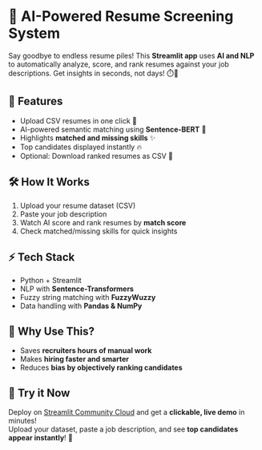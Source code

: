 # 🚀 AI-Powered Resume Screening System

Say goodbye to endless resume piles! This **Streamlit app** uses **AI and NLP** to automatically analyze, score, and rank resumes against your job descriptions. Get insights in seconds, not days! ⏱️💼

## 🌟 Features
- Upload CSV resumes in one click 📂
- AI-powered semantic matching using **Sentence-BERT** 🤖
- Highlights **matched and missing skills** ✨
- Top candidates displayed instantly 🔥
- Optional: Download ranked resumes as CSV 💾

## 🛠️ How It Works
1. Upload your resume dataset (CSV)  
2. Paste your job description  
3. Watch AI score and rank resumes by **match score**  
4. Check matched/missing skills for quick insights  

## ⚡ Tech Stack
- Python + Streamlit  
- NLP with **Sentence-Transformers**  
- Fuzzy string matching with **FuzzyWuzzy**  
- Data handling with **Pandas & NumPy**

## 🎯 Why Use This?
- Saves **recruiters hours of manual work**  
- Makes **hiring faster and smarter**  
- Reduces **bias by objectively ranking candidates**  

## 🚀 Try it Now
Deploy on [Streamlit Community Cloud](https://share.streamlit.io) and get a **clickable, live demo** in minutes!  
Upload your dataset, paste a job description, and see **top candidates appear instantly**! 🎉
